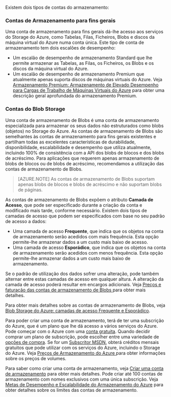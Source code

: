 Existem dois tipos de contas do armazenamento:

### Contas de Armazenamento para fins gerais

Uma conta de armazenamento para fins gerais dá-lhe acesso aos serviços do Storage do Azure, como Tabelas, Filas, Ficheiros, Blobs e discos da máquina virtual do Azure numa conta única. Este tipo de conta de armazenamento tem dois escalões de desempenho:

- Um escalão de desempenho de armazenamento Standard que lhe permite armazenar as Tabelas, as Filas, os Ficheiros, os Blobs e os discos da máquina virtual do Azure.
- Um escalão de desempenho de armazenamento Premium que atualmente apenas suporta discos de máquinas virtuais do Azure. Veja [Armazenamento Premium: Armazenamento de Elevado Desempenho para Cargas de Trabalho de Máquinas Virtuais do Azure](../articles/storage/storage-premium-storage.md) para obter uma descrição geral aprofundada do armazenamento Premium.

### Contas do Blob Storage

Uma conta de armazenamento de Blobs é uma conta de armazenamento especializada para armazenar os seus dados não estruturados como blobs (objetos) no Storage do Azure. As contas de armazenamento de Blobs são semelhantes às contas de armazenamento para fins gerais existentes e partilham todas as excelentes características de durabilidade, disponibilidade, escalabilidade e desempenho que utiliza atualmente, incluindo 100% de consistência com a API dos blobs de blocos e dos blobs de acréscimo. Para aplicações que requerem apenas armazenamento de blobs de blocos ou de blobs de acréscimo, recomendamos a utilização das contas de armazenamento de Blobs.

> [AZURE.NOTE] As contas de armazenamento de Blobs suportam apenas blobs de blocos e blobs de acréscimo e não suportam blobs de páginas.

As contas de armazenamento de Blobs expõem o atributo **Camada de Acesso**, que pode ser especificado durante a criação da conta e modificado mais tarde, conforme necessário. Existem dois tipos de camadas de acesso que podem ser especificados com base no seu padrão de acesso a dados:

- Uma camada de acesso **Frequente**, que indica que os objetos na conta de armazenamento serão acedidos com mais frequência. Esta opção permite-lhe armazenar dados a um custo mais baixo de acesso.
- Uma camada de acesso **Esporádico**, que indica que os objetos na conta de armazenamento serão acedidos com menos frequência. Esta opção permite-lhe armazenar dados a um custo mais baixo de armazenamento.

Se o padrão de utilização dos dados sofrer uma alteração, pode também alternar entre estas camadas de acesso em qualquer altura. A alteração da camada de acesso poderá resultar em encargos adicionais. Veja [Preços e faturação das contas de armazenamento de Blobs ](../articles/storage/storage-blob-storage-tiers.md#pricing-and-billing) para obter mais detalhes.

Para obter mais detalhes sobre as contas de armazenamento de Blobs, veja [ Blob Storage do Azure: camadas de acesso Frequente e Esporádico](../articles/storage/storage-blob-storage-tiers.md).

Para poder criar uma conta de armazenamento, terá de ter uma subscrição do Azure, que é um plano que lhe dá acesso a vários serviços do Azure. Pode começar com o Azure com uma [conta gratuita](https://azure.microsoft.com/pricing/free-trial/). Quando decidir comprar um plano de subscrição, pode escolher entre uma variedade de [opções de compra](https://azure.microsoft.com/pricing/purchase-options/). Se for um [Subscritor MSDN](https://azure.microsoft.com/pricing/member-offers/msdn-benefits-details/), obterá créditos mensais gratuitos que pode utilizar com os serviços do Azure, incluindo o Storage do Azure. Veja [Preços de Armazenamento do Azure ](https://azure.microsoft.com/pricing/details/storage/) para obter informações sobre os preços de volumes.

Para saber como criar uma conta de armazenamento, veja [Criar uma conta de armazenamento](../articles/storage/storage-create-storage-account.md#create-a-storage-account) para obter mais detalhes. Pode criar até 100 contas de armazenamento com nomes exclusivos com uma única subscrição. Veja [Metas de Desempenho e Escalabilidade do Armazenamento do Azure](../articles/storage/storage-scalability-targets.md) para obter detalhes sobre os limites das contas de armazenamento.



<!--HONumber=Jun16_HO2-->


